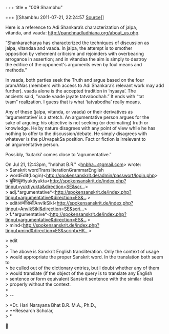 +++
title = "009 Shambhu"

+++
[[Shambhu	2011-07-21, 22:24:57 [Source](https://groups.google.com/g/samskrita/c/8a9gDkCAFHg)]]



Here is a reference to Adi Shankara’s characterization of jalpa,  
vitanda, and vaada: <http://panchnadludhiana.org/about_us.php>.  
  
“Shankaracharya has characterized the techniques of discussion as  
jalpa, vitandaa and vaada. In jalpa, the attempt is to smother  
opposition by vehement criticism and rejoinders with overbearing  
arrogance in assertion; and in vitandaa the aim is simply to destroy  
the edifice of the opponent's arguments even by foul means and  
methods.”  
  
In vaada, both parties seek the Truth and argue based on the four  
pramANas (members with access to Adi Shankara’s relevant work may add  
further). vaada alone is the accepted tradition in ‘nyaaya’. The  
ancients said, “vaade vaade jayate tatvabodhah.” It ends with “tat  
tvam” realization. I guess that is what ‘tatvabodha’ really means.  
  
Any of these (jalpa, vitanda, or vaada) or their derivatives as  
‘argumentative’ is a stretch. An argumentative person argues for the  
sake of arguing; his objective is not seeking (or decimating) truth or  
knowledge. He by nature disagrees with any point of view while he has  
nothing to offer to the discussion/debate. He simply disagrees with  
whatever is the pUrvapakSa position. Fact or fiction is irrelevant to  
an argumentative person.  
  
Possibly, ‘kutarki’ comes close to 'agrumentative.'  
  
On Jul 21, 12:43pm, "hnbhat B.R." \<[hnbha...@gmail.com]()\> wrote:  
\> Sanskrit wordTransliterationGrammarEnglish  
\> wordEdit(Login)\<<http://spokensanskrit.de/admin/passwort/login.php>\>  
\> युक्तियुक्तyuktiyukta\<<http://spokensanskrit.de/index.php?tinput=yuktiyukta&direction=SE&scr..>.>  
\> adj.\*argumentative\*\<<http://spokensanskrit.de/index.php?tinput=argumentative&direction=ES&..>.>  
\> editआन्वीक्षिकीAnvIkSikI\<<http://spokensanskrit.de/index.php?tinput=AnvIkSikI&direction=SE&scri..>.>  
\> f.\*argumentative\*\<<http://spokensanskrit.de/index.php?tinput=argumentative&direction=ES&..>.>  
\>
mind\<<http://spokensanskrit.de/index.php?tinput=mind&direction=ES&script=HK..>.>  

\> edit  
\>  
\> The above is Sanskrit English transliteration. Only the context of usage  
\> would appropriate the proper Sanskrit word. In the translation both seem to  
\> be culled out of the dictionary entries, but I doubt whether any of them  
\> would translate (if the object of the query is to translate any English  
\> sentence or form equivalent Sanskrit sentence with the similar idea)  
\> properly without the context.  
\>  
\> --  

\> \*Dr. Hari Narayana Bhat B.R. M.A., Ph.D.,  
\> \*\*Research Scholar,  
\> \*  



